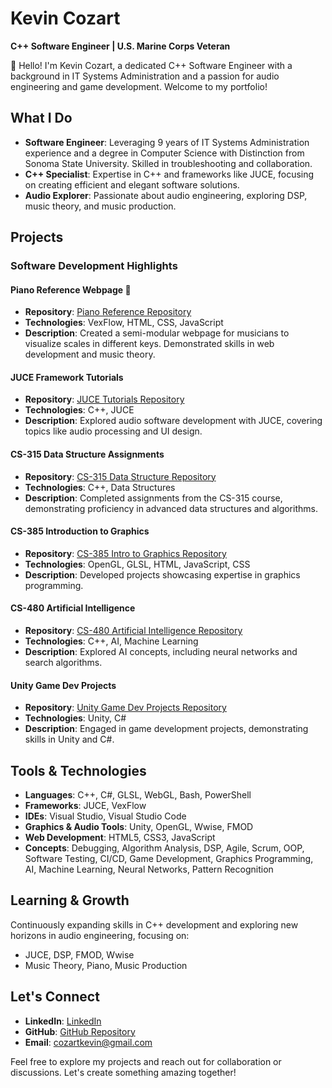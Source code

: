 # Kevin Cozart 
**C++ Software Engineer | U.S. Marine Corps Veteran** 

👋 Hello! I'm Kevin Cozart, a dedicated C++ Software Engineer with a background in IT Systems Administration and a passion for audio engineering and game development. Welcome to my portfolio!

## What I Do
- **Software Engineer**: Leveraging 9 years of IT Systems Administration experience and a degree in Computer Science with Distinction from Sonoma State University. Skilled in troubleshooting and collaboration.
- **C++ Specialist**: Expertise in C++ and frameworks like JUCE, focusing on creating efficient and elegant software solutions.
- **Audio Explorer**: Passionate about audio engineering, exploring DSP, music theory, and music production.

## Projects

### Software Development Highlights

#### Piano Reference Webpage 🎹
- **Repository**: [Piano Reference Repository](https://github.com/CozartKevin/Piano_Reference_Webpage-Scales)
- **Technologies**: VexFlow, HTML, CSS, JavaScript
- **Description**: Created a semi-modular webpage for musicians to visualize scales in different keys. Demonstrated skills in web development and music theory.

#### JUCE Framework Tutorials
- **Repository**: [JUCE Tutorials Repository](https://github.com/CozartKevin/JUCE-Tutorials)
- **Technologies**: C++, JUCE
- **Description**: Explored audio software development with JUCE, covering topics like audio processing and UI design.

#### CS-315 Data Structure Assignments
- **Repository**: [CS-315 Data Structure Repository](https://github.com/CozartKevin/CS-315_Data_Structures_SSU)
- **Technologies**: C++, Data Structures
- **Description**: Completed assignments from the CS-315 course, demonstrating proficiency in advanced data structures and algorithms.

#### CS-385 Introduction to Graphics
- **Repository**: [CS-385 Intro to Graphics Repository](https://github.com/CozartKevin/CS385-Intro_To_Graphics_SSU)
- **Technologies**: OpenGL, GLSL, HTML, JavaScript, CSS
- **Description**: Developed projects showcasing expertise in graphics programming.

#### CS-480 Artificial Intelligence
- **Repository**: [CS-480 Artificial Intelligence Repository](https://github.com/CozartKevin/CS-480_Artificial_Intelligence_SSU)
- **Technologies**: C++, AI, Machine Learning
- **Description**: Explored AI concepts, including neural networks and search algorithms.

#### Unity Game Dev Projects
- **Repository**: [Unity Game Dev Projects Repository](https://github.com/CozartKevin/Unity_Game_Dev_Projects)
- **Technologies**: Unity, C#
- **Description**: Engaged in game development projects, demonstrating skills in Unity and C#.

## Tools & Technologies
- **Languages**: C++, C#, GLSL, WebGL, Bash, PowerShell
- **Frameworks**: JUCE, VexFlow
- **IDEs**: Visual Studio, Visual Studio Code
- **Graphics & Audio Tools**: Unity, OpenGL, Wwise, FMOD
- **Web Development**: HTML5, CSS3, JavaScript
- **Concepts**: Debugging, Algorithm Analysis, DSP, Agile, Scrum, OOP, Software Testing, CI/CD, Game Development, Graphics Programming, AI, Machine Learning, Neural Networks, Pattern Recognition

## Learning & Growth
Continuously expanding skills in C++ development and exploring new horizons in audio engineering, focusing on:
- JUCE, DSP, FMOD, Wwise
- Music Theory, Piano, Music Production


## Let's Connect
- **LinkedIn**:  [LinkedIn](https://www.linkedin.com/in/CozartKevin)
- **GitHub**: [GitHub Repository](https://github.com/CozartKevin?tab=repositories)
- **Email**: cozartkevin@gmail.com

Feel free to explore my projects and reach out for collaboration or discussions. Let's create something amazing together!

